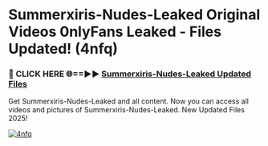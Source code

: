 # Summerxiris-Nudes-Leaked Original Videos 0nlyFans Leaked - Files Updated! (4nfq)

<h3>🔴 CLICK HERE 🌐==►► <a href="https://tinyurl.com/yrmya6cz" rel="nofollow">Summerxiris-Nudes-Leaked Updated Files</a></h3>

Get Summerxiris-Nudes-Leaked and all content. Now you can access all videos and pictures of Summerxiris-Nudes-Leaked. New Updated Files 2025!

[![4nfq](https://i.imgur.com/FMdXYCs.gif)](https://tinyurl.com/yrmya6cz)
